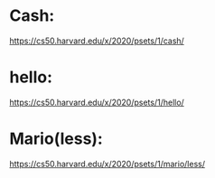 # Cash:

https://cs50.harvard.edu/x/2020/psets/1/cash/

# hello:

https://cs50.harvard.edu/x/2020/psets/1/hello/

# Mario(less):

https://cs50.harvard.edu/x/2020/psets/1/mario/less/
